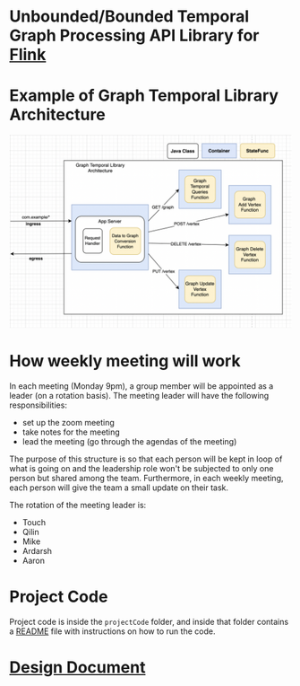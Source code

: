 # Unbounded/Bounded Temporal Graph Processing API Library for [Flink](https://flink.apache.org/flink-applications.html)

# Example of Graph Temporal Library Architecture
<img src="./architecture.png" width="600px">

# How weekly meeting will work
In each meeting (Monday 9pm), a group member will be appointed as a leader (on a rotation basis). The meeting leader will have the following responsibilities:
- set up the zoom meeting
- take notes for the meeting
- lead the meeting (go through the agendas of the meeting)

The purpose of this structure is so that each person will be kept in loop of what is going on and the leadership role won't be subjected to only one person but shared among the team. Furthermore, in each weekly meeting, each person will give the team a small update on their task.

The rotation of the meeting leader is:
- Touch
- Qilin
- Mike
- Ardarsh
- Aaron

# Project Code
Project code is inside the `projectCode` folder, and inside that folder contains a [README](./projectCode/README.md) file with instructions on how to run the code.

# [Design Document](./DESIGN.md)

